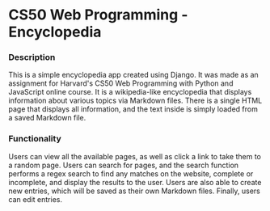 # CS50 Web Programming - Encyclopedia

### Description

This is a simple encyclopedia app created using Django. It was made as an assignment for Harvard's CS50 Web Programming with 
Python and JavaScript online course. It is a wikipedia-like encyclopedia that displays information about various topics via 
Markdown files. There is a single HTML page that displays all information, and the text inside is simply loaded from a saved 
Markdown file. 

### Functionality

Users can view all the available pages, as well as click a link to take them to a random page. Users can search for pages, and the 
search function performs a regex search to find any matches on the website, complete or incomplete, and display the results to the 
user. Users are also able to create new entries, which will be saved as their own Markdown files. Finally, users can edit entries. 